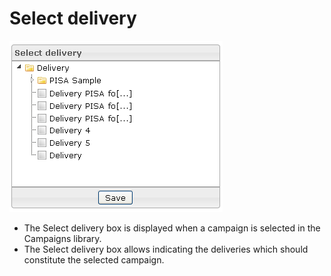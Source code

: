 <!--
created_at: '2012-03-29 15:46:07'
updated_at: '2013-03-13 14:11:48'
authors:
    - 'Jérôme Bogaerts'
contributors:
    - 'Franck Gismondi'
tags:
    - Deliveries
-->

Select delivery
===============

![](../resources/campaigns-selectdelivery.png)

-   The Select delivery box is displayed when a campaign is selected in the Campaigns library.
-   The Select delivery box allows indicating the deliveries which should constitute the selected campaign.



